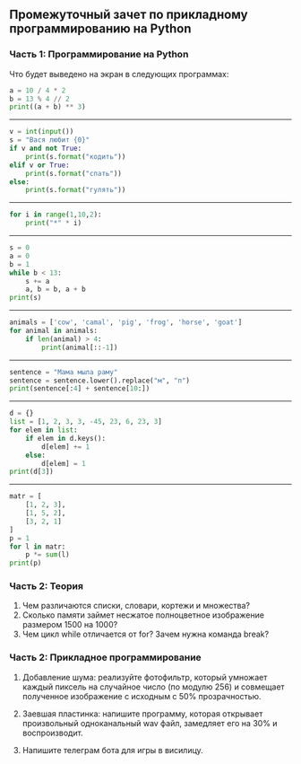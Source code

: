 ## Промежуточный зачет по прикладному программированию на Python

### Часть 1: Программирование на Python

Что будет выведено на экран в следующих программах:

```python
a = 10 / 4 * 2
b = 13 % 4 // 2
print((a + b) ** 3)
```
---
```python
v = int(input())
s = "Вася любит {0}"
if v and not True:
    print(s.format("кодить"))
elif v or True:
    print(s.format("спать"))
else:
    print(s.format("гулять"))
```
---
```python
for i in range(1,10,2):
    print("*" * i)
```
---
```python
s = 0
a = 0
b = 1
while b < 13:
    s += a
    a, b = b, a + b
print(s)
```
---
```python
animals = ['cow', 'camal', 'pig', 'frog', 'horse', 'goat']
for animal in animals:
    if len(animal) > 4:
        print(animal[::-1])
```
---
```python
sentence = "Мама мыла раму"
sentence = sentence.lower().replace("м", "п")
print(sentence[:4] + sentence[10:])
```
---
```python
d = {}
list = [1, 2, 3, 3, -45, 23, 6, 23, 3]
for elem in list:
    if elem in d.keys():
        d[elem] += 1
    else:
        d[elem] = 1
print(d[3])
```
---
```python
matr = [
    [1, 2, 3],
    [1, 5, 2],
    [3, 2, 1]
]
p = 1
for l in matr:
    p *= sum(l)
print(p)
```
### Часть 2: Теория

1. Чем различаются списки, словари, кортежи и множества?
2. Сколько памяти займет несжатое полноцветное изображение размером 1500 на 1000?
3. Чем цикл while отличается от for? Зачем нужна команда break?

### Часть 2: Прикладное программирование

1. Добавление шума: реализуйте фотофильтр, который умножает каждый пиксель на случайное число (по модулю 256) и совмещает полученное изображение с исходным с 50% прозрачностью.

2. Заевшая пластинка: напишите программу, которая открывает произвольный одноканальный wav файл, замедляет его на 30% и воспроизводит.

3. Напишите телеграм бота для игры в висилицу.





